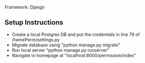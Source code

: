 Framework: Django

Setup Instructions
--------------------------------
- Create a local Postgres DB and put the credentials in line 79 of /twinePerm/settings.py
- Migrate database using "python manage.py migrate"
- Run local server "python manage.py runserver"
- Navigate to homepage at "localhost:8000/permission/index"
